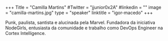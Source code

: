 +++
Title = "Camilla Martins"
#Twitter = "jjunior0x2A"
#linkedin = "" 
image = "camilla-martins.jpg"
type = "speaker"
linktitle = "igor-macedo"
+++

Punk, paulista, santista e alucinada pela Marvel. Fundadora da iniciativa NodeGirls, entusiasta da comunidade e trabalho como DevOps Engineer na Cortex Intelligence.